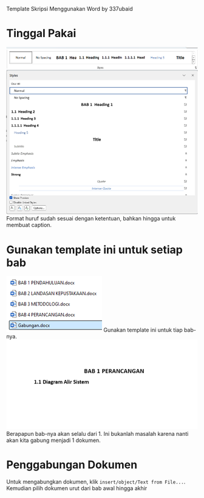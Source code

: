 Template Skripsi Menggunakan Word
by 337ubaid

# Tinggal Pakai
![styles.png](https://github.com/337ubaid/template-skripsi-filkom/blob/main/img/styles.png?raw=true)
Format huruf sudah sesuai dengan ketentuan, bahkan hingga untuk membuat caption.

# Gunakan template ini untuk setiap bab
![struktur dokumen.png](https://github.com/337ubaid/template-skripsi-filkom/blob/main/img/struktur%20dokumen.png?raw=true)
Gunakan template ini untuk tiap bab-nya.
![penomoran bab.png](https://github.com/337ubaid/template-skripsi-filkom/blob/main/img/penomoran%20bab.png?raw=true)
 Berapapun bab-nya akan selalu dari 1. Ini bukanlah masalah karena nanti akan kita gabung menjadi 1 dokumen.
 
# Penggabungan Dokumen
Untuk mengabungkan dokumen, klik `insert/object/Text from File...`. Kemudian pilih dokumen urut dari bab awal hingga akhir
